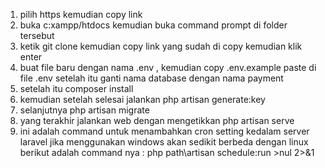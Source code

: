 1. pilih https kemudian copy link 
3. buka c:xampp/htdocs kemudian buka command prompt di folder tersebut 
4. ketik git clone kemudian copy link yang sudah di copy kemudian klik enter
5. buat file baru dengan nama .env , kemudian copy .env.example paste di file .env setelah itu ganti nama database dengan nama payment
6. setelah itu composer install 
7. kemudian setelah selesai jalankan php artisan generate:key
8. selanjutnya php artisan migrate
9. yang terakhir jalankan web dengan mengetikkan php artisan serve
10. ini adalah command untuk menambahkan cron setting kedalam server laravel jika menggunakan windows akan sedikit berbeda dengan linux
    berikut adalah command nya : php path\artisan schedule:run >nul 2>&1